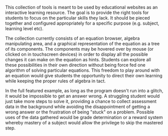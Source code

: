 This collection of tools is meant to be used by educational websites as an interactive learning resource. The goal is to provide the right tools for students to focus on the particular skills they lack. It should be pieced together and configured appropriately for a specific purpose (e.g. subject, learning level etc).

The collection currently consists of an equation browser, algebra manipulating area, and a graphical representation of the equation as a tree of its components. The components may be hovered over by mouse (or clicked on in touchscreen devices) in order to display all the possible changes it can make on the equation as hints. Students can explore all these possibilities in their own direction without being force fed one algorithm of solving particular equations. This freedom to play around with an equation would give students the opportunity to direct their own learning while keeping the proper rules of algebra in tact.

In the full featured example, as long as the program doesn't run into a glitch, it would be impossible to get an answer wrong. A struggling student would just take more steps to solve it, providing a chance to collect assessment data in the background while avoiding the disappointment of getting a wrong answer or the frustration of being "stuck" on a problem. Possible uses of the data gathered would be grade determination or a reward system whereby mastery of a subject would allow the privilege to skip the mastered step.
